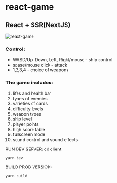 # react-game

## React + SSR(NextJS)


![react-game](https://user-images.githubusercontent.com/55257833/121747977-e19cd880-cb10-11eb-9696-c764b01748c1.gif)


### Control:
* WASD/Up, Down, Left, Right/mouse -  ship control
* spase/mouse click - attack
* 1,2,3,4 - choice of weapons

### The game includes:
1. lifes and health bar
2. types of enemies
3. varieties of cards
4. difficulty levels
5. weapon types
6. ship level
7. player points
8. high score table
9. fullscreen mode
10. sound control and sound effects


RUN DEV SERVER:
cd client
```
yarn dev
```

BUILD PROD VERSION:
```
yarn build
```
